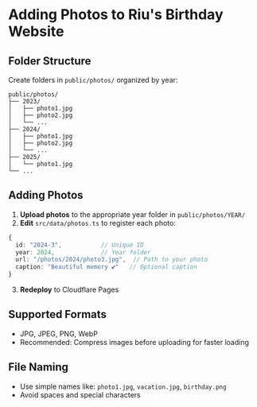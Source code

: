 
# Adding Photos to Riu's Birthday Website

## Folder Structure
Create folders in `public/photos/` organized by year:

```
public/photos/
├── 2023/
│   ├── photo1.jpg
│   ├── photo2.jpg
│   └── ...
├── 2024/
│   ├── photo1.jpg
│   ├── photo2.jpg
│   └── ...
├── 2025/
│   └── photo1.jpg
└── ...
```

## Adding Photos

1. **Upload photos** to the appropriate year folder in `public/photos/YEAR/`
2. **Edit** `src/data/photos.ts` to register each photo:

```typescript
{
  id: "2024-3",           // Unique ID
  year: 2024,             // Year folder
  url: "/photos/2024/photo3.jpg",  // Path to your photo
  caption: "Beautiful memory 💕"   // Optional caption
}
```

3. **Redeploy** to Cloudflare Pages

## Supported Formats
- JPG, JPEG, PNG, WebP
- Recommended: Compress images before uploading for faster loading

## File Naming
- Use simple names like: `photo1.jpg`, `vacation.jpg`, `birthday.png`
- Avoid spaces and special characters
